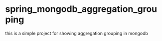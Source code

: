 # spring_mongodb_aggregation_grouping
this is a simple project for showing aggregation grouping  in mongodb
